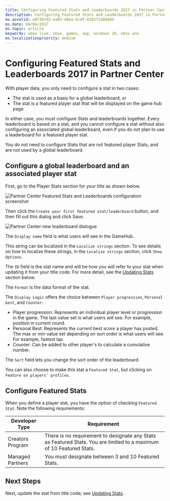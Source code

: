 ```yaml
---
title: Configuring Featured Stats and Leaderboards 2017 in Partner Center
description: Configuring Featured Stats and Leaderboards 2017 in Partner Center.
ms.assetid: e0f307d2-ea02-48ea-bcdf-828272a894d4
ms.date: 04/04/2017
ms.topic: article
keywords: xbox live, xbox, games, uwp, windows 10, xbox one
ms.localizationpriority: medium
---
```


# Configuring Featured Stats and Leaderboards 2017 in Partner Center

<!-- 
This file was at path
leaderboards-and-stats-2017/player-stats-configure-2017.md
and has been orphaned for over a year.
-->

With player data, you only need to configure a stat in two cases:
* The stat is used as a basis for a global leaderboard, or
* The stat is a featured player stat that will be displayed on the game hub page.

In either case, you must configure Stats and leaderboards together.
Every leaderboard is based on a stat, and you cannot configure a stat without also configuring an associated global leaderboard, even if you do not plan to use a leaderboard for a featured player stat.

You do not need to configure Stats that are not featured player Stats, and are not used by a global leaderboard.


## Configure a global leaderboard and an associated player stat

First, go to the Player Stats section for your title as shown below.

![Partner Center Featured Stats and Leaderboards configuration screenshot](../images/omega/dev_center_player_stats_creators.png)

Then click the `Create your first featured stat/leaderboard` button, and then fill out this dialog and click Save.

![Partner Center new leaderboard dialogue](../images/omega/dev_center_player_stats_creators_leaderboard.png)

The `Display name` field is what users will see in the GameHub.

This string can be localized in the `Localize strings` section.
To see details on how to localize these strings, in the `Localize strings` section, click `Show Options`.

The `ID` field is the stat name and will be how you will refer to your stat when updating it from your title code.
For more detail, see the [Updating Stats](player-stats-updating.md) section below.

The `Format` is the data format of the stat.

The `Display Logic` offers the choice between `Player progression`, `Personal best`, and `Counter`:
- Player progression: Represents an individual player level or progression in the game.  The last value set is what users will see.  For example, position in current round.
- Personal Best: Represents the current best score a player has posted. The max or min value set depending on sort order is what users will see.  For example, fastest lap.
- Counter: Can be added to other player's to calculate a cumulative number.  

The `Sort` field lets you change the sort order of the leaderboard.

You can also choose to make this stat a `Featured Stat`, but clicking on `Feature on players' profiles`.


## Configure Featured Stats

When you define a player stat, you have the option of checking `Featured Stat`.
Note the following requirements:

| Developer Type | Requirement |
|----------------|-------------|
| Creators Program | There is no requirement to designate any Stats as Featured Stats. You are limited to a maximum of 10 Featured Stats.|
| Managed Partners | You must designate between 3 and 10 Featured Stats. |


## Next Steps

Next, update the stat from title code; see [Updating Stats](player-stats-updating.md).
